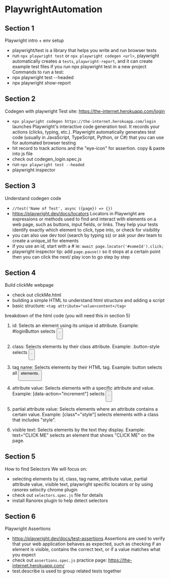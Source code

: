 # PlaywrightAutomation

## Section 1
Playwright intro + env setup
- playwright/test is a library that helps you write and run browser tests
- run `npx playwright test` or `npx playwright codegen <url>`, playwright automatically creates a `tests`, `playwright-report`, and it can create example test files if you run npx playwright test in a new project 
Commands to run a test: 
- npx playwright test --headed
- npx playwright show-report

## Section 2
Codegen with playwright
Test site: https://the-internet.herokuapp.com/login
- `npx playwright codegen https://the-internet.herokuapp.com/login`  launches Playwright's interactive code generation tool. It records your actions (clicks, typing, etc.). Playwright automatically generates test code (usually in JavaScript, TypeScript, Python, or C#) that you can use for automated browser testing
- hit record to track actions and the "eye-icon" for assertion. copy & paste into js file
- check out codegen_login.spec.js 
- run `npx playwright test --headed`
- playwright inspector

## Section 3
Understand codegen code
- `//test('Name of Test', async ({page}) => {})`
- https://playwright.dev/docs/locators Locators in Playwright are expressions or methods used to find and interact with elements on a web page, such as buttons, input fields, or links. They help your tests identify exactly which element to click, type into, or check for visibility
- you can also use dev tool (search by typing `$$`) or ask your dev team to create a unique_id for elements
- if you use an id, start with a # ie: `await page.locator('#someId').click;`
- playwright inspector tip: add `page.pause()` so it stops at a certain point then you can click the next/ play icon to go step by step


## Section 4
Build clickMe webpage
- check out clickMe.html
- building a simple HTML to understand html structure and adding a script
- basic structure: `<tag attribute="value>content</tag>`

breakdown of the html code (you will need this in section 5)
1. id: Selects an element using its unique id attribute.
Example: #loginButton selects <button id="loginButton">.

2. class: Selects elements by their class attribute.
Example: .button-style selects <button class="button-style">.

3. tag name: Selects elements by their HTML tag.
Example: button selects all <button> elements.

4. attribute value: Selects elements with a specific attribute and value.
Example: [data-action="increment"] selects <button data-action="increment">.

5. partial attribute value: Selects elements where an attribute contains a certain value.
Example: [class*="style"] selects elements with a class that includes "style".

6. visible text: Selects elements by the text they display.
Example: text="CLICK ME" selects an element that shows "CLICK ME" on the page.

## Section 5
How to find Selectors
We will focus on: 
- selecting elements by id, class, tag name, attribute value, partial attribute value, visible text, playwright specific locators or by using ranorex selocity chrome plugin
- check out `selectors.spec.js` file for details
- install Ranorex plugin to help detect selectors

## Section 6
Playwright Assertions
- https://playwright.dev/docs/test-assertions Assertions are used to verify that your web application behaves as expected, such as checking if an element is visible, contains the correct text, or if a value matches what you expect
- check out `assertions.spec.js` practice page: https://the-internet.herokuapp.com/ 
- test.describe is used to group related tests together